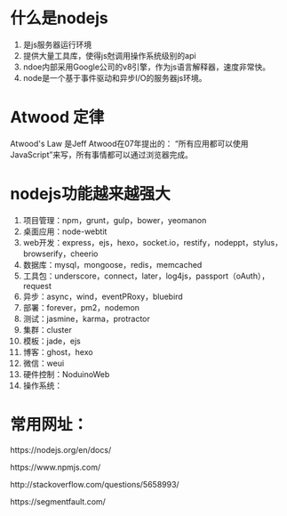 <h1>什么是nodejs</h1>
<ol>
	<li>是js服务器运行环境</li>
	<li>提供大量工具库，使得js尅调用操作系统级别的api</li>
	<li>ndoe内部采用Google公司的v8引擎，作为js语言解释器，速度非常快。</li>
	<li>node是一个基于事件驱动和异步I/O的服务器js环境。</li>
</ol>

<h1>Atwood 定律</h1>
<p>Atwood's Law 是Jeff Atwood在07年提出的：
“所有应用都可以使用JavaScript”来写，所有事情都可以通过浏览器完成。</p>

<h1>nodejs功能越来越强大</h1>
<ol>
	<li>项目管理：npm，grunt，gulp，bower，yeomanon</li>
	<li>桌面应用：node-webtit</li>
	<li>web开发：express，ejs，hexo，socket.io，restify，nodeppt，stylus，browserify，cheerio</li>
	<li>数据库：mysql，mongoose，redis，memcached</li>
	<li>工具包：underscore，connect，later，log4js，passport（oAuth），request</li>
	<li>异步：async，wind，eventPRoxy，bluebird</li>
	<li>部署：forever，pm2，nodemon</li>
	<li>测试：jasmine，karma，protractor</li>
	<li>集群：cluster</li>
	<li>模板：jade，ejs</li>
	<li>博客：ghost，hexo</li>
	<li>微信：weui</li>
	<li>硬件控制：NoduinoWeb</li>
	<li>操作系统：</li>
</ol>

<h1>常用网址：</h1>
<p>https://nodejs.org/en/docs/</p>
<p>https://www.npmjs.com/</p>
<p>http://stackoverflow.com/questions/5658993/</p>
<p>https://segmentfault.com/</p>


















